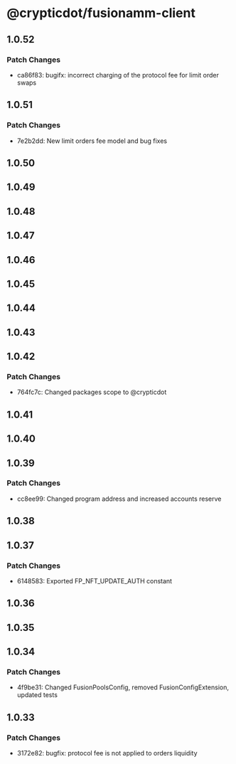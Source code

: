 # @crypticdot/fusionamm-client

## 1.0.52

### Patch Changes

- ca86f83: bugifx: incorrect charging of the protocol fee for limit order swaps

## 1.0.51

### Patch Changes

- 7e2b2dd: New limit orders fee model and bug fixes

## 1.0.50

## 1.0.49

## 1.0.48

## 1.0.47

## 1.0.46

## 1.0.45

## 1.0.44

## 1.0.43

## 1.0.42

### Patch Changes

- 764fc7c: Changed packages scope to @crypticdot

## 1.0.41

## 1.0.40

## 1.0.39

### Patch Changes

- cc8ee99: Changed program address and increased accounts reserve

## 1.0.38

## 1.0.37

### Patch Changes

- 6148583: Exported FP_NFT_UPDATE_AUTH constant

## 1.0.36

## 1.0.35

## 1.0.34

### Patch Changes

- 4f9be31: Changed FusionPoolsConfig, removed FusionConfigExtension, updated tests

## 1.0.33

### Patch Changes

- 3172e82: bugfix: protocol fee is not applied to orders liquidity
